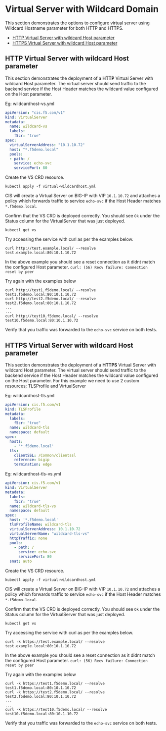 # Virtual Server with Wildcard Domain

This section demonstrates the options to configure virtual server using Wildcard Hostname parameter for both HTTP and HTTPS.

 - [HTTP Virtual Server with wildcard Host parameter](#http-virtual-server-with-wildcard-host-parameter)
 - [HTTPS Virtual Server with wildcard Host parameter](#https-virtual-server-with-wildcard-host-parameter)

## HTTP Virtual Server with wildcard Host parameter

This section demonstrates the deployment of a **HTTP** Virtual Server with wildcard Host parameter.
The virtual server should send traffic to the backend service if the Host Header matches the wildcard value configured on the Host parameter.

Eg: wildcardhost-vs.yml

```yml
apiVersion: "cis.f5.com/v1"
kind: VirtualServer
metadata:
  name: wildcard-vs
  labels:
    f5cr: "true"
spec:
  virtualServerAddress: "10.1.10.72"
  host: "*.f5demo.local"
  pools:
  - path: /
    service: echo-svc
    servicePort: 80
```

Create the VS CRD resource. 
```
kubectl apply -f virtual-wildcardhost.yml
```
CIS will create a Virtual Server on BIG-IP with VIP `10.1.10.72` and attaches a policy which forwards traffic to service `echo-svc` if the Host Header matches `*.f5demo.local`.   


Confirm that the VS CRD is deployed correctly. You should see `Ok` under the Status column for the VirtualServer that was just deployed.
```
kubectl get vs 
```

Try accessing the service with curl as per the examples below. 
```
curl http://test.example.local/ --resolve test.example.local:80:10.1.10.72

```
In the above example you should see a reset connection as it didnt match the configured Host parameter.
`curl: (56) Recv failure: Connection reset by peer`


Try again with the examples below
```
curl http://test1.f5demo.local/ --resolve test1.f5demo.local:80:10.1.10.72
curl http://test2.f5demo.local/ --resolve test2.f5demo.local:80:10.1.10.72
...
...
curl http://test10.f5demo.local/ --resolve test10.f5demo.local:80:10.1.10.72

```

Verify that you traffic was forwarded to the `echo-svc` service on both tests.



## HTTPS Virtual Server with wildcard Host parameter

This section demonstrates the deployment of a **HTTPS** Virtual Server with wildcard Host parameter.
The virtual server should send traffic to the backend service if the Host Header matches the wildcard value configured on the Host parameter.
For this example we need to use 2 custom resources; TLSProfile and VirtualServer


Eg: wildcardhost-tls.yml

```yml
apiVersion: cis.f5.com/v1
kind: TLSProfile
metadata:
  labels:
    f5cr: "true"
  name: wildcard-tls
  namespace: default
spec:
  hosts:
    - '*.f5demo.local'
  tls:
    clientSSL: /Common/clientssl
    reference: bigip
    termination: edge
```

Eg: wildcardhost-tls-vs.yml

```yml
apiVersion: cis.f5.com/v1
kind: VirtualServer
metadata:
  labels:
    f5cr: "true"
  name: wildcard-tls-vs
  namespace: default
spec:
  host: '*.f5demo.local'
  tlsProfileName: wildcard-tls
  virtualServerAddress: 10.1.10.72
  virtualServerName: "wildcard-tls-vs"
  httpTraffic: none
  pools:
    - path: /
      service: echo-svc
      servicePort: 80
  snat: auto
```


Create the VS CRD resource. 
```
kubectl apply -f virtual-wildcardhost.yml
```
CIS will create a Virtual Server on BIG-IP with VIP `10.1.10.72` and attaches a policy which forwards traffic to service `echo-svc` if the Host Header matches `*.f5demo.local`.   


Confirm that the VS CRD is deployed correctly. You should see `Ok` under the Status column for the VirtualServer that was just deployed.
```
kubectl get vs 
```

Try accessing the service with curl as per the examples below. 
```
curl -k https://test.example.local/ --resolve test.example.local:80:10.1.10.72

```
In the above example you should see a reset connection as it didnt match the configured Host parameter.
`curl: (56) Recv failure: Connection reset by peer`


Try again with the examples below
```
curl -k https://test1.f5demo.local/ --resolve test1.f5demo.local:80:10.1.10.72
curl -k https://test2.f5demo.local/ --resolve test2.f5demo.local:80:10.1.10.72
...
...
curl -k https://test10.f5demo.local/ --resolve test10.f5demo.local:80:10.1.10.72

```

Verify that you traffic was forwarded to the `echo-svc` service on both tests.
